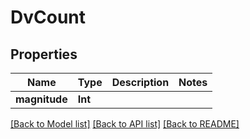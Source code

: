 # DvCount

## Properties
Name | Type | Description | Notes
------------ | ------------- | ------------- | -------------
**magnitude** | **Int** |  | 

[[Back to Model list]](../README.md#documentation-for-models) [[Back to API list]](../README.md#documentation-for-api-endpoints) [[Back to README]](../README.md)


